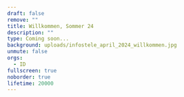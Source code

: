 ```yaml
---
draft: false
remove: ""
title: Willkommen, Sommer 24
description: ""
type: Coming soon...
background: uploads/infostele_april_2024_willkommen.jpg
unmute: false
orgs:
  - ID
fullscreen: true
noborder: true
lifetime: 20000
---
```

